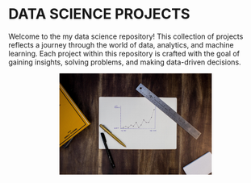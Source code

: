 # DATA SCIENCE PROJECTS

Welcome to the my data science repository! This collection of projects reflects a journey through the world of data, analytics, and machine learning. Each project within this repository is crafted with the goal of gaining insights, solving problems, and making data-driven decisions.


<p align="center" width="100%">
    <img width="60%" src="data_science.jpg">
</p>
